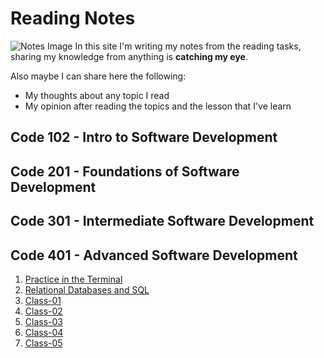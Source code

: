# Reading Notes
![Notes Image](https://www.kibrispdr.org/dwn/4/post-it-note-png.jpg)
In this site I'm writing my notes from the reading tasks, sharing my knowledge from anything is **catching my eye**.

Also maybe I can share here the following:
- My thoughts about any topic I read
- My opinion after reading the topics and the lesson that I've learn

## Code 102 - Intro to Software Development
## Code 201 - Foundations of Software Development
## Code 301 - Intermediate Software Development
## Code 401 - Advanced Software Development

1. [ Practice in the Terminal ](Practice_In_The_Terminal/README.md)
2. [Relational Databases and SQL](SQL/README.md)
3. [Class-01](Class-01/README.md)
4. [Class-02](Class-02/README.md)
5. [Class-03](Class-03/README.md)
6. [Class-04](Class-04/README.md)
7. [Class-05](Class-05/README.md)









